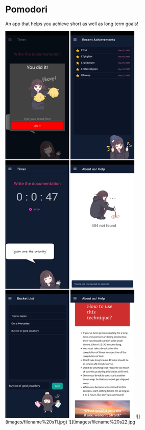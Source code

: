 # Pomodori
An app that helps you achieve short as well as long term goals!

<img src= "images/sss1.jpg" height = "400" width = "200">
<img src= "images/sss2.jpg" height = "400" width = "200">
<img src= "images/sss3.jpg" height = "400" width = "200">
<img src= "images/sss4.jpg" height = "400" width = "200">
<img src= "images/sss5.jpg" height = "400" width = "200">
<img src= "images/sss6.jpg" height = "400" width = "200">
![](images/filename%20s11.jpg)
![](images/filename%20s22.jpg
